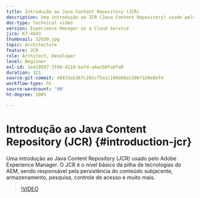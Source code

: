 ```yaml
---
title: Introdução ao Java Content Repository (JCR)
description: Uma introdução ao JCR (Java Content Repository) usado pelo Adobe Experience Manager. O JCR é o nível básico da pilha de tecnologias do AEM, sendo responsável pela persistência do conteúdo subjacente, armazenamento, pesquisa, controle de acesso e muito mais.
doc-type: technical video
version: Experience Manager as a Cloud Service
jira: KT-4643
thumbnail: 32030.jpg
topic: Architecture
feature: JCR
role: Architect, Developer
level: Beginner
exl-id: 1e419597-3f60-4110-bafd-a4acb0fad7a0
duration: 321
source-git-commit: 48433a5367c281cf5a1c106b08a1306f1b0e8ef4
workflow-type: ht
source-wordcount: '90'
ht-degree: 100%

---
```


# Introdução ao Java Content Repository (JCR) {#introduction-jcr}

Uma introdução ao Java Content Repository (JCR) usado pelo Adobe Experience Manager. O JCR é o nível básico da pilha de tecnologias do AEM, sendo responsável pela persistência do conteúdo subjacente, armazenamento, pesquisa, controle de acesso e muito mais.

>[!VIDEO](https://video.tv.adobe.com/v/37068?quality=12&learn=on&captions=por_br)
